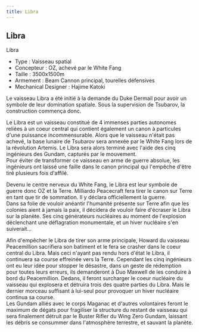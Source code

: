 ```yaml
---
title: Libra
---
```


Libra
-----




Libra   
  
- Type : Vaisseau spatial  
- Concepteur : OZ, achevé par le White Fang  
- Taille : 3500x1500m  
- Armement : Beam Cannon principal, tourelles défensives  
- Mechanical Designer : Hajime Katoki  
  
Le vaisseau Libra a été initié à la demande du Duke Dermail pour avoir un symbole de leur domination spatiale. Sous la supervision de Tsubarov, la construction commença donc.   
  
Le Libra est un vaisseau constitué de 4 immenses parties autonomes reliées à un coeur central qui contient également un canon à particules d'une puissance incommensurable. Alors que le vaisseau n'était pas achevé, la base lunaire de Tsubarov sera annexée par le White Fang lors de la révolution Artemis. Le Libra sera alors terminé avec l'aide des cinq ingénieurs des Gundam, capturés par le mouvement.   
Pour éviter de transformer ce vaisseau en arme de guerre absolue, les ingénieurs ont laissé une faille dans le canon principal qui l'empêche d'être tiré plusieurs fois d'affilé.   
  
Devenu le centre nerveux du White Fang, le Libra est leur symbole de guerre donc OZ et la Terre. Milliardo Peacecraft fera tirer le canon sur Terre en tant que tir de sommation. Il y déclara officiellement la guerre.   
Dans sa folie de vouloir anéantir l'humanité présente sur Terre afin que les colonies aient à jamais la paix, il décidera de vouloir faire d'écraser le Libra sur la planète. Ses cinq générateurs nucléaires au moment de l'explosion déclenchant une déflagration monumentale, et un hiver nucléaire s'en suiverait...   
  
Afin d'empêcher le Libra de tirer son arme principale, Howard du vaisseau Peacemillion sacrifiera son batiment et le fera se crasher dans le coeur central du Libra. Mais ceci n'ayant pas rendu hors d'état le Libra, il continuera sa course effreinée vers la Terre. Cependant les cinq ingénieurs ont eu leur idée pour stopper le désastre, dans un geste de rédemption pour toutes leurs erreurs, ils demanderont à Duo Maxwell de les conduire à bord du Peacemillion. Dedans, il feront surcharger le coeur nucléaire du vaisseau qui explosera et détruira trois des quatre parties du Libra. Mais le dernier morceau suffisant à lui-seul pour provoquer un hiver nucléaire continua sa course.   
Les Gundam alliés avec le corps Maganac et d'autres volontaires feront le maximum de dégats pour fragiliser la structure du restant de vaisseau qui sera finalement détruit par le Buster Rifler du Wing Zero Gundam, laissant les débris se consummer dans l'atmosphère terrestre, et sauvant la planète.

